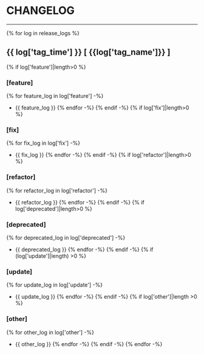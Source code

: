 # CHANGELOG
----------------------

{% for log in release_logs %}
## {{ log['tag_time'] }} [ {{log['tag_name']}} ]
{% if log['feature']|length>0 %}
### [feature]
{% for feature_log in log['feature'] -%}
- {{ feature_log }}
{% endfor -%}
{% endif -%}
{% if log['fix']|length>0 %}
### [fix]
{% for fix_log in log['fix'] -%}
- {{ fix_log }}
{% endfor -%}
{% endif -%}
{% if log['refactor']|length>0 %}
### [refactor]
{% for refactor_log in log['refactor'] -%}
- {{ refactor_log }}
{% endfor -%}
{% endif -%}
{% if log['deprecated']|length>0 %}
### [deprecated]
{% for deprecated_log in log['deprecated'] -%}
- {{ deprecated_log }}
{% endfor -%}
{% endif -%}
{% if (log['update']|length) >0 %}
### [update]
{% for update_log in log['update'] -%}
- {{ update_log }}
{% endfor -%}
{% endif -%}
{% if log['other']|length >0 %}
### [other]
{% for other_log in log['other'] -%}
- {{ other_log }}
{% endfor -%}
{% endif -%}
{% endfor -%}
